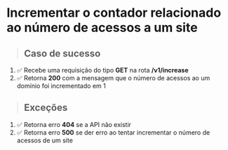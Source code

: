 # Incrementar o contador relacionado ao número de acessos a um site

> ## Caso de sucesso

1. ✅ Recebe uma requisição do tipo **GET** na rota **/v1/increase**
3. ✅ Retorna **200** com a mensagem que o número de acessos ao um domínio foi incrementado em 1

> ## Exceções

1. ✅ Retorna erro **404** se a API não existir
2. ✅ Retorna erro **500** se der erro ao tentar incrementar o número de acessos de um site